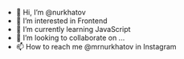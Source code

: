 - 👋 Hi, I’m @nurkhatov
- 👀 I’m interested in Frontend
- 🌱 I’m currently learning JavaScript
- 💞️ I’m looking to collaborate on ...
- 📫 How to reach me @mrnurkhatov in Instagram

<!---
nurkhatov/nurkhatov is a ✨ special ✨ repository because its `README.md` (this file) appears on your GitHub profile.
You can click the Preview link to take a look at your changes.
--->

